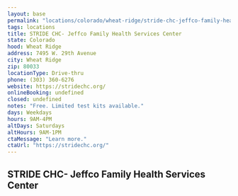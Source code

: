 ```yaml
---
layout: base
permalink: "locations/colorado/wheat-ridge/stride-chc-jeffco-family-health-services-center/"
tags: locations
title: STRIDE CHC- Jeffco Family Health Services Center 
state: Colorado
hood: Wheat Ridge
address: 7495 W. 29th Avenue
city: Wheat Ridge
zip: 80033
locationType: Drive-thru
phone: (303) 360-6276
website: https://stridechc.org/
onlineBooking: undefined
closed: undefined
notes: "Free. Limited test kits available."
days: Weekdays
hours: 9AM-4PM
altDays: Saturdays
altHours: 9AM-1PM
ctaMessage: "Learn more."
ctaUrl: "https://stridechc.org/"
---
```

## STRIDE CHC- Jeffco Family Health Services Center 